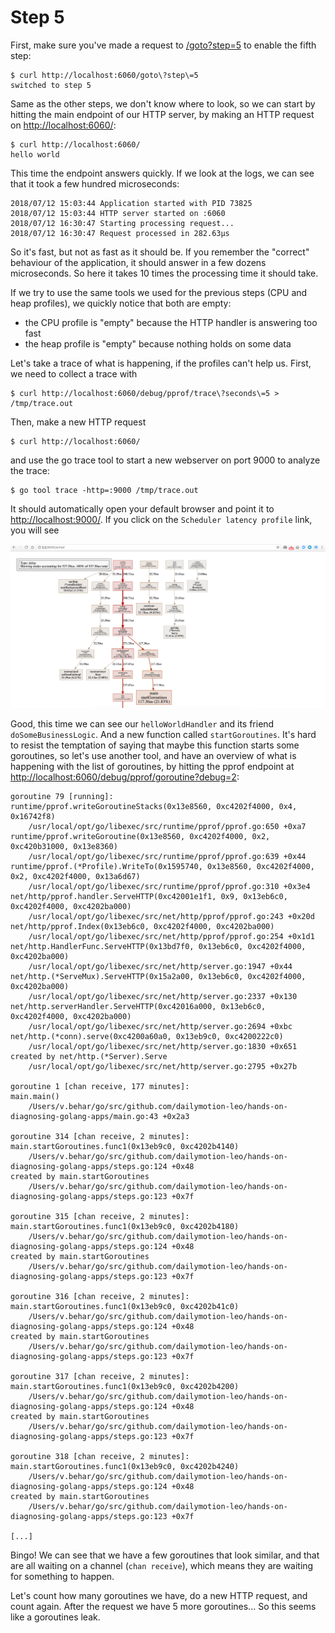 # Step 5

First, make sure you've made a request to [/goto?step=5](http://localhost:6060/goto?step=5) to enable the fifth step:

```
$ curl http://localhost:6060/goto\?step\=5
switched to step 5
```

Same as the other steps, we don't know where to look, so we can start by hitting the main endpoint of our HTTP server, by making an HTTP request on <http://localhost:6060/>:

```
$ curl http://localhost:6060/
hello world
```

This time the endpoint answers quickly. If we look at the logs, we can see that it took a few hundred microseconds:

```
2018/07/12 15:03:44 Application started with PID 73825
2018/07/12 15:03:44 HTTP server started on :6060
2018/07/12 16:30:47 Starting processing request...
2018/07/12 16:30:47 Request processed in 282.63µs
```

So it's fast, but not as fast as it should be. If you remember the "correct" behaviour of the application, it should answer in a few dozens microseconds. So here it takes 10 times the processing time it should take.

If we try to use the same tools we used for the previous steps (CPU and heap profiles), we quickly notice that both are empty:
- the CPU profile is "empty" because the HTTP handler is answering too fast
- the heap profile is "empty" because nothing holds on some data

Let's take a trace of what is happening, if the profiles can't help us. First, we need to collect a trace with

```
$ curl http://localhost:6060/debug/pprof/trace\?seconds\=5 > /tmp/trace.out
```

Then, make a new HTTP request

```
$ curl http://localhost:6060/
```

and use the go trace tool to start a new webserver on port 9000 to analyze the trace:

```
$ go tool trace -http=:9000 /tmp/trace.out
```

It should automatically open your default browser and point it to <http://localhost:9000/>. If you click on the `Scheduler latency profile` link, you will see

![trace scheduler](trace-scheduler.png)

Good, this time we can see our `helloWorldHandler` and its friend `doSomeBusinessLogic`. And a new function called `startGoroutines`. It's hard to resist the temptation of saying that maybe this function starts some goroutines, so let's use another tool, and have an overview of what is happening with the list of goroutines, by hitting the pprof endpoint at <http://localhost:6060/debug/pprof/goroutine?debug=2>:

```
goroutine 79 [running]:
runtime/pprof.writeGoroutineStacks(0x13e8560, 0xc4202f4000, 0x4, 0x16742f8)
	/usr/local/opt/go/libexec/src/runtime/pprof/pprof.go:650 +0xa7
runtime/pprof.writeGoroutine(0x13e8560, 0xc4202f4000, 0x2, 0xc420b31000, 0x13e8360)
	/usr/local/opt/go/libexec/src/runtime/pprof/pprof.go:639 +0x44
runtime/pprof.(*Profile).WriteTo(0x1595740, 0x13e8560, 0xc4202f4000, 0x2, 0xc4202f4000, 0x13a6d67)
	/usr/local/opt/go/libexec/src/runtime/pprof/pprof.go:310 +0x3e4
net/http/pprof.handler.ServeHTTP(0xc42001e1f1, 0x9, 0x13eb6c0, 0xc4202f4000, 0xc4202ba000)
	/usr/local/opt/go/libexec/src/net/http/pprof/pprof.go:243 +0x20d
net/http/pprof.Index(0x13eb6c0, 0xc4202f4000, 0xc4202ba000)
	/usr/local/opt/go/libexec/src/net/http/pprof/pprof.go:254 +0x1d1
net/http.HandlerFunc.ServeHTTP(0x13bd7f0, 0x13eb6c0, 0xc4202f4000, 0xc4202ba000)
	/usr/local/opt/go/libexec/src/net/http/server.go:1947 +0x44
net/http.(*ServeMux).ServeHTTP(0x15a2a00, 0x13eb6c0, 0xc4202f4000, 0xc4202ba000)
	/usr/local/opt/go/libexec/src/net/http/server.go:2337 +0x130
net/http.serverHandler.ServeHTTP(0xc42016a000, 0x13eb6c0, 0xc4202f4000, 0xc4202ba000)
	/usr/local/opt/go/libexec/src/net/http/server.go:2694 +0xbc
net/http.(*conn).serve(0xc4200a60a0, 0x13eb9c0, 0xc4200222c0)
	/usr/local/opt/go/libexec/src/net/http/server.go:1830 +0x651
created by net/http.(*Server).Serve
	/usr/local/opt/go/libexec/src/net/http/server.go:2795 +0x27b

goroutine 1 [chan receive, 177 minutes]:
main.main()
	/Users/v.behar/go/src/github.com/dailymotion-leo/hands-on-diagnosing-golang-apps/main.go:43 +0x2a3

goroutine 314 [chan receive, 2 minutes]:
main.startGoroutines.func1(0x13eb9c0, 0xc4202b4140)
	/Users/v.behar/go/src/github.com/dailymotion-leo/hands-on-diagnosing-golang-apps/steps.go:124 +0x48
created by main.startGoroutines
	/Users/v.behar/go/src/github.com/dailymotion-leo/hands-on-diagnosing-golang-apps/steps.go:123 +0x7f

goroutine 315 [chan receive, 2 minutes]:
main.startGoroutines.func1(0x13eb9c0, 0xc4202b4180)
	/Users/v.behar/go/src/github.com/dailymotion-leo/hands-on-diagnosing-golang-apps/steps.go:124 +0x48
created by main.startGoroutines
	/Users/v.behar/go/src/github.com/dailymotion-leo/hands-on-diagnosing-golang-apps/steps.go:123 +0x7f

goroutine 316 [chan receive, 2 minutes]:
main.startGoroutines.func1(0x13eb9c0, 0xc4202b41c0)
	/Users/v.behar/go/src/github.com/dailymotion-leo/hands-on-diagnosing-golang-apps/steps.go:124 +0x48
created by main.startGoroutines
	/Users/v.behar/go/src/github.com/dailymotion-leo/hands-on-diagnosing-golang-apps/steps.go:123 +0x7f

goroutine 317 [chan receive, 2 minutes]:
main.startGoroutines.func1(0x13eb9c0, 0xc4202b4200)
	/Users/v.behar/go/src/github.com/dailymotion-leo/hands-on-diagnosing-golang-apps/steps.go:124 +0x48
created by main.startGoroutines
	/Users/v.behar/go/src/github.com/dailymotion-leo/hands-on-diagnosing-golang-apps/steps.go:123 +0x7f

goroutine 318 [chan receive, 2 minutes]:
main.startGoroutines.func1(0x13eb9c0, 0xc4202b4240)
	/Users/v.behar/go/src/github.com/dailymotion-leo/hands-on-diagnosing-golang-apps/steps.go:124 +0x48
created by main.startGoroutines
	/Users/v.behar/go/src/github.com/dailymotion-leo/hands-on-diagnosing-golang-apps/steps.go:123 +0x7f

[...]
```

Bingo! We can see that we have a few goroutines that look similar, and that are all waiting on a channel (`chan receive`), which means they are waiting for something to happen.

Let's count how many goroutines we have, do a new HTTP request, and count again. After the request we have 5 more goroutines... So this seems like a goroutines leak.
